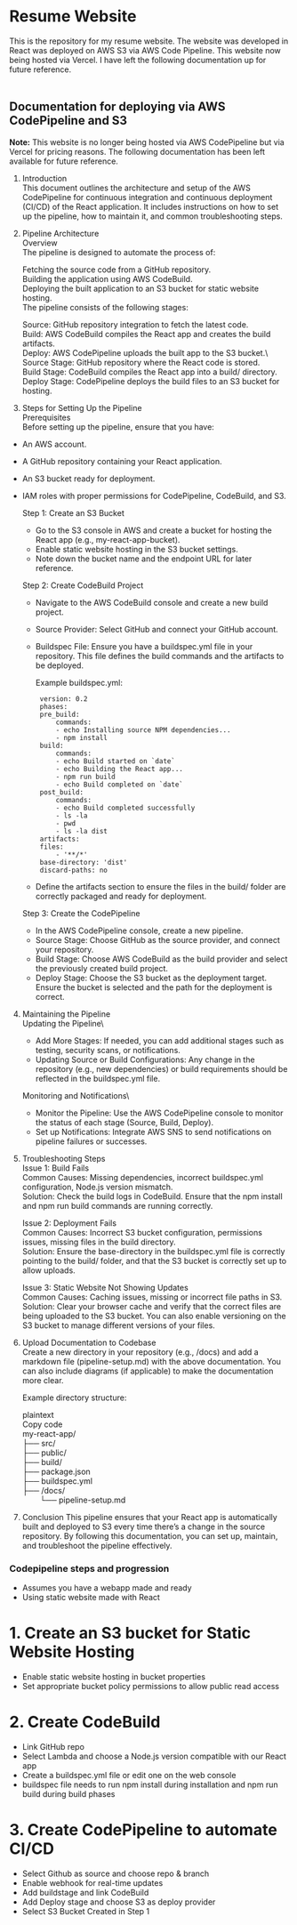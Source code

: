 # Resume Website #

This is the repository for my resume website.  The website was developed in React was deployed on AWS S3 via AWS Code Pipeline.  This website now being hosted via Vercel.  I have left the following documentation up for future reference.
<br/><br/>

## Documentation for deploying via AWS CodePipeline and S3 ##
**Note:** This website is no longer being hosted via AWS CodePipeline but via Vercel for pricing reasons.  The following documentation has been left available for future reference.

1. Introduction\
    This document outlines the architecture and setup of the AWS CodePipeline for continuous integration and continuous deployment (CI/CD) of the React application. It includes instructions on how to set up the pipeline, how to maintain it, and common troubleshooting steps.

2. Pipeline Architecture\
    Overview\
    The pipeline is designed to automate the process of:

    Fetching the source code from a GitHub repository.\
    Building the application using AWS CodeBuild.\
    Deploying the built application to an S3 bucket for static website hosting.\
    The pipeline consists of the following stages:

    Source: GitHub repository integration to fetch the latest code.\
    Build: AWS CodeBuild compiles the React app and creates the build artifacts.\
    Deploy: AWS CodePipeline uploads the built app to the S3 bucket.\                 
    Source Stage: GitHub repository where the React code is stored.\
    Build Stage: CodeBuild compiles the React app into a build/ directory.\
    Deploy Stage: CodePipeline deploys the build files to an S3 bucket for hosting.


3. Steps for Setting Up the Pipeline\
Prerequisites\
Before setting up the pipeline, ensure that you have:

 - An AWS account.
 - A GitHub repository containing your React application.
 - An S3 bucket ready for deployment.
 - IAM roles with proper permissions for CodePipeline, CodeBuild, and S3.


    Step 1: Create an S3 Bucket
     - Go to the S3 console in AWS and create a bucket for hosting the React app (e.g., my-react-app-bucket).
     - Enable static website hosting in the S3 bucket settings.
     - Note down the bucket name and the endpoint URL for later reference.

    Step 2: Create CodeBuild Project
     - Navigate to the AWS CodeBuild console and create a new build project.
     - Source Provider: Select GitHub and connect your GitHub account.
     - Buildspec File: Ensure you have a buildspec.yml file in your repository. This file defines the build commands and the artifacts to be deployed.

        Example buildspec.yml:

            version: 0.2
            phases:
            pre_build:
                commands:
                - echo Installing source NPM dependencies...
                - npm install
            build:
                commands:
                - echo Build started on `date`
                - echo Building the React app...
                - npm run build
                - echo Build completed on `date`
            post_build:
                commands:
                - echo Build completed successfully
                - ls -la
                - pwd
                - ls -la dist
            artifacts:
            files:
                - '**/*'
            base-directory: 'dist'
            discard-paths: no

     - Define the artifacts section to ensure the files in the build/ folder are correctly packaged and ready for deployment.

    Step 3: Create the CodePipeline
     - In the AWS CodePipeline console, create a new pipeline.
     - Source Stage: Choose GitHub as the source provider, and connect your repository.
     - Build Stage: Choose AWS CodeBuild as the build provider and select the previously created build project.
     - Deploy Stage: Choose the S3 bucket as the deployment target. Ensure the bucket is selected and the path for the deployment is correct.


4. Maintaining the Pipeline\
    Updating the Pipeline\
     - Add More Stages: If needed, you can add additional stages such as testing, security scans, or notifications.
     - Updating Source or Build Configurations: Any change in the repository (e.g., new dependencies) or build requirements should be reflected in the buildspec.yml file.

    Monitoring and Notifications\
     - Monitor the Pipeline: Use the AWS CodePipeline console to monitor the status of each stage (Source, Build, Deploy).
     - Set up Notifications: Integrate AWS SNS to send notifications on pipeline failures or successes.


5. Troubleshooting Steps\
    Issue 1: Build Fails\
    Common Causes: Missing dependencies, incorrect buildspec.yml configuration, Node.js version mismatch.\
    Solution: Check the build logs in CodeBuild. Ensure that the npm install and npm run build commands are running correctly.

    Issue 2: Deployment Fails\
    Common Causes: Incorrect S3 bucket configuration, permissions issues, missing files in the build directory.\
    Solution: Ensure the base-directory in the buildspec.yml file is correctly pointing to the build/ folder, and that the S3 bucket is correctly set up to allow uploads.

    Issue 3: Static Website Not Showing Updates\
    Common Causes: Caching issues, missing or incorrect file paths in S3.\
    Solution: Clear your browser cache and verify that the correct files are being uploaded to the S3 bucket. You can also enable versioning on the S3 bucket to manage different versions of your files.


6. Upload Documentation to Codebase\
    Create a new directory in your repository (e.g., /docs) and add a markdown file (pipeline-setup.md) with the above documentation. You can also include diagrams (if applicable) to make the documentation more clear.

    Example directory structure:

    plaintext\
    Copy code\
    my-react-app/\
    ├── src/\
    ├── public/\
    ├── build/\
    ├── package.json\
    ├── buildspec.yml\
    ├── /docs/\
        &nbsp;&nbsp;&nbsp;&nbsp;&nbsp;&nbsp;&nbsp;&nbsp;└── pipeline-setup.md

7. Conclusion
    This pipeline ensures that your React app is automatically built and deployed to S3 every time there’s a change in the source repository. By following this documentation, you can set up, maintain, and troubleshoot the pipeline effectively.



### Codepipeline steps and progression
- Assumes you have a webapp made and ready
- Using static website made with React

# 1. Create an S3 bucket for Static Website Hosting 
- Enable static website hosting in bucket properties
- Set appropriate bucket policy permissions to allow public read access

# 2. Create CodeBuild
- Link GitHub repo
- Select Lambda and choose a Node.js version compatible with our React app
- Create a buildspec.yml file or edit one on the web console
 - buildspec file needs to run npm install during installation and npm run build during build phases

# 3. Create CodePipeline to automate CI/CD
- Select Github as source and choose repo & branch
- Enable webhook for real-time updates
- Add buildstage and link CodeBuild
- Add Deploy stage and choose S3 as deploy provider
- Select S3 Bucket Created in Step 1
